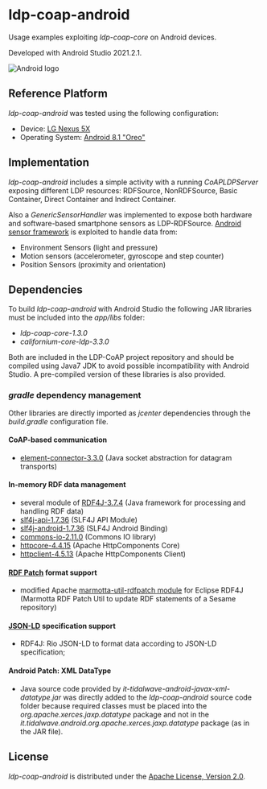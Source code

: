 ldp-coap-android
===================

Usage examples exploiting _ldp-coap-core_ on Android devices.

Developed with Android Studio 2021.2.1.

![Android logo](https://www.android.com/static/img/logos-2x/android-wordmark-8EC047.png "Android logo")

Reference Platform
-------------

_ldp-coap-android_ was tested using the following configuration:

- Device: [LG Nexus 5X](https://en.wikipedia.org/wiki/Nexus_5X)
- Operating System: [Android 8.1 "Oreo"](https://www.android.com/versions/oreo-8-0/)

Implementation
-------------

_ldp-coap-android_ includes a simple activity with a running _CoAPLDPServer_ exposing different LDP resources: 
RDFSource, NonRDFSource, Basic Container, Direct Container and Indirect Container.

Also a _GenericSensorHandler_ was implemented to expose both hardware and software-based smartphone sensors as LDP-RDFSource. 
[Android sensor framework](http://developer.android.com/guide/topics/sensors/sensors_overview.html) is exploited to handle data from:

- Environment Sensors (light and pressure)
- Motion sensors (accelerometer, gyroscope and step counter)
- Position Sensors (proximity and orientation)

Dependencies
-------------

To build _ldp-coap-android_ with Android Studio the following JAR libraries must be included into the _app/libs_ folder:

- _ldp-coap-core-1.3.0_
- _californium-core-ldp-3.3.0_ 

Both are included in the LDP-CoAP project repository and should be compiled using Java7 JDK to avoid possible incompatibility with Android Studio. 
A pre-compiled version of these libraries is also provided. 

### _gradle_ dependency management
 
Other libraries are directly imported as _jcenter_ dependencies through the _build.gradle_ configuration file.

#### CoAP-based communication
- [element-connector-3.3.0](http://mvnrepository.com/artifact/org.eclipse.californium/element-connector) (Java socket abstraction for datagram transports)

#### In-memory RDF data management
- several module of [RDF4J-3.7.4](http://rdf4j.org/) (Java framework for processing and handling RDF data)
- [slf4j-api-1.7.36](http://mvnrepository.com/artifact/org.slf4j/slf4j-api) (SLF4J API Module)
- [slf4j-android-1.7.36](http://mvnrepository.com/artifact/org.slf4j/slf4j-android) (SLF4J Android Binding)
- [commons-io-2.11.0](http://mvnrepository.com/artifact/commons-io/commons-io) (Commons IO library)
- [httpcore-4.4.15](http://mvnrepository.com/artifact/org.apache.httpcomponents/httpcore) (Apache HttpComponents Core)
- [httpclient-4.5.13](http://mvnrepository.com/artifact/org.apache.httpcomponents/httpclient) (Apache HttpComponents Client)

#### [RDF Patch](http://afs.github.io/rdf-patch/) format support
- modified Apache [marmotta-util-rdfpatch module](https://github.com/sisinflab-swot/marmotta-util-rdfpatch-rdf4j) for Eclipse RDF4J (Marmotta RDF Patch Util to update RDF statements of a Sesame repository)

#### [JSON-LD](http://www.w3.org/TR/json-ld/) specification support
- RDF4J: Rio JSON-LD to format data according to JSON-LD specification;

#### Android Patch: XML DataType
- Java source code provided by _it-tidalwave-android-javax-xml-datatype.jar_ was directly added to the _ldp-coap-android_ source code folder because required classes must be placed 
into the _org.apache.xerces.jaxp.datatype_ package and not in the _it.tidalwave.android.org.apache.xerces.jaxp.datatype_ package (as in the JAR file).

License
-------------

_ldp-coap-android_ is distributed under the [Apache License, Version 2.0](http://www.apache.org/licenses/LICENSE-2.0).